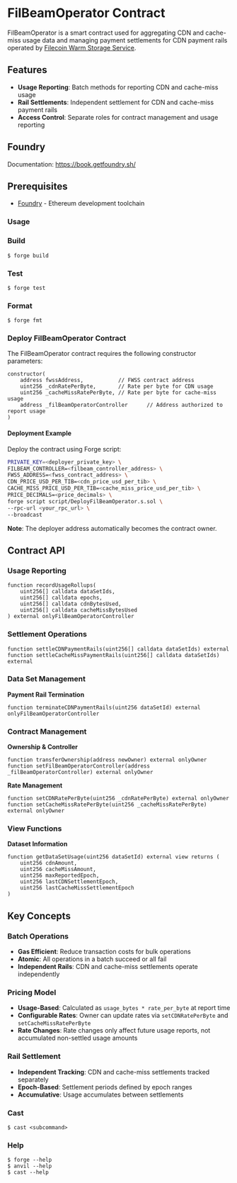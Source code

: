 # FilBeamOperator Contract

FilBeamOperator is a smart contract used for aggregating CDN and cache-miss usage data and managing payment settlements for CDN payment rails operated by [Filecoin Warm Storage Service](https://github.com/FilOzone/filecoin-services).

## Features

- **Usage Reporting**: Batch methods for reporting CDN and cache-miss usage
- **Rail Settlements**: Independent settlement for CDN and cache-miss payment rails
- **Access Control**: Separate roles for contract management and usage reporting

## Foundry

Documentation: https://book.getfoundry.sh/

## Prerequisites
- [Foundry](https://getfoundry.sh/) - Ethereum development toolchain

### Usage

### Build

```shell
$ forge build
```

### Test

```shell
$ forge test
```

### Format

```shell
$ forge fmt
```

### Deploy FilBeamOperator Contract

The FilBeamOperator contract requires the following constructor parameters:

```solidity
constructor(
    address fwssAddress,           // FWSS contract address
    uint256 _cdnRatePerByte,       // Rate per byte for CDN usage
    uint256 _cacheMissRatePerByte, // Rate per byte for cache-miss usage
    address _filBeamOperatorController      // Address authorized to report usage
)
```

#### Deployment Example

Deploy the contract using Forge script:

```bash
PRIVATE_KEY=<deployer_private_key> \
FILBEAM_CONTROLLER=<filbeam_controller_address> \
FWSS_ADDRESS=<fwss_contract_address> \
CDN_PRICE_USD_PER_TIB=<cdn_price_usd_per_tib> \
CACHE_MISS_PRICE_USD_PER_TIB=<cache_miss_price_usd_per_tib> \
PRICE_DECIMALS=<price_decimals> \
forge script script/DeployFilBeamOperator.s.sol \
--rpc-url <your_rpc_url> \
--broadcast
```

**Note**: The deployer address automatically becomes the contract owner.

## Contract API

### Usage Reporting

```solidity
function recordUsageRollups(
    uint256[] calldata dataSetIds,
    uint256[] calldata epochs,
    uint256[] calldata cdnBytesUsed,
    uint256[] calldata cacheMissBytesUsed
) external onlyFilBeamOperatorController
```

### Settlement Operations

```solidity
function settleCDNPaymentRails(uint256[] calldata dataSetIds) external
function settleCacheMissPaymentRails(uint256[] calldata dataSetIds) external
```

### Data Set Management

**Payment Rail Termination**
```solidity
function terminateCDNPaymentRails(uint256 dataSetId) external onlyFilBeamOperatorController
```

### Contract Management

**Ownership & Controller**
```solidity
function transferOwnership(address newOwner) external onlyOwner
function setFilBeamOperatorController(address _filBeamOperatorController) external onlyOwner
```

**Rate Management**
```solidity
function setCDNRatePerByte(uint256 _cdnRatePerByte) external onlyOwner
function setCacheMissRatePerByte(uint256 _cacheMissRatePerByte) external onlyOwner
```

### View Functions

**Dataset Information**
```solidity
function getDataSetUsage(uint256 dataSetId) external view returns (
    uint256 cdnAmount,
    uint256 cacheMissAmount,
    uint256 maxReportedEpoch,
    uint256 lastCDNSettlementEpoch,
    uint256 lastCacheMissSettlementEpoch
)
```

## Key Concepts

### Batch Operations
- **Gas Efficient**: Reduce transaction costs for bulk operations
- **Atomic**: All operations in a batch succeed or all fail
- **Independent Rails**: CDN and cache-miss settlements operate independently

### Pricing Model
- **Usage-Based**: Calculated as `usage_bytes * rate_per_byte` at report time
- **Configurable Rates**: Owner can update rates via `setCDNRatePerByte` and `setCacheMissRatePerByte`
- **Rate Changes**: Rate changes only affect future usage reports, not accumulated non-settled usage amounts

### Rail Settlement 
- **Independent Tracking**: CDN and cache-miss settlements tracked separately
- **Epoch-Based**: Settlement periods defined by epoch ranges
- **Accumulative**: Usage accumulates between settlements

### Cast

```shell
$ cast <subcommand>
```

### Help

```shell
$ forge --help
$ anvil --help
$ cast --help
```
